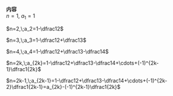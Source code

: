 **内容**  
$n=1,\;a_1=1$  
  
$n=2,\;a_2=1-\dfrac12$  
  
$n=3,\;a_3=1-\dfrac12+\dfrac13$  
  
$n=4,\;a_4=1-\dfrac12+\dfrac13-\dfrac14$  
  
$n=2k,\;a_{2k}=1-\dfrac12+\dfrac13-\dfrac14+\cdots+(-1)^{2k-1}\dfrac1{2k}$  
  
$n=2k-1,\;a_{2k-1}=1-\dfrac12+\dfrac13-\dfrac14+\cdots+(-1)^{2k-2}\dfrac1{2k-1}=a_{2k}-(-1)^{2k-1}\dfrac1{2k}$  
